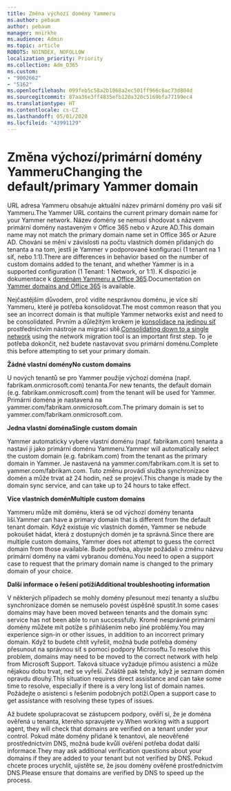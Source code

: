 ```yaml
---
title: Změna výchozí domény Yammeru
ms.author: pebaum
author: pebaum
manager: mnirkhe
ms.audience: Admin
ms.topic: article
ROBOTS: NOINDEX, NOFOLLOW
localization_priority: Priority
ms.collection: Adm_O365
ms.custom:
- "9002662"
- "5162"
ms.openlocfilehash: 099feb5c58a2b1068a2ec501ff966c6ac73d804d
ms.sourcegitcommit: 87aa36e3ff4835efb120a320c5169bfa77199ec4
ms.translationtype: HT
ms.contentlocale: cs-CZ
ms.lasthandoff: 05/01/2020
ms.locfileid: "43991129"
---
```

# <a name="changing-the-defaultprimary-yammer-domain"></a><span data-ttu-id="56415-102">Změna výchozí/primární domény Yammeru</span><span class="sxs-lookup"><span data-stu-id="56415-102">Changing the default/primary Yammer domain</span></span>

<span data-ttu-id="56415-103">URL adresa Yammeru obsahuje aktuální název primární domény pro vaši síť Yammeru.</span><span class="sxs-lookup"><span data-stu-id="56415-103">The Yammer URL contains the current primary domain name for your Yammer network.</span></span> <span data-ttu-id="56415-104">Název domény se nemusí shodovat s názvem primární domény nastaveným v Office 365 nebo v Azure AD.</span><span class="sxs-lookup"><span data-stu-id="56415-104">This domain name may not match the primary domain name set in Office 365 or Azure AD.</span></span> <span data-ttu-id="56415-105">Chování se mění v závislosti na počtu vlastních domén přidaných do tenanta a na tom, jestli je Yammer v podporované konfiguraci (1 tenant na 1 síť, nebo 1:1).</span><span class="sxs-lookup"><span data-stu-id="56415-105">There are differences in behavior based on the number of custom domains added to the tenant, and whether Yammer is in a supported configuration (1 Tenant: 1 Network, or 1:1).</span></span> <span data-ttu-id="56415-106">K dispozici je dokumentace k [doménám Yammeru a Office 365](https://docs.microsoft.com/yammer/configure-your-yammer-network/manage-yammer-domains).</span><span class="sxs-lookup"><span data-stu-id="56415-106">Documentation on [Yammer domains and Office 365](https://docs.microsoft.com/yammer/configure-your-yammer-network/manage-yammer-domains) is available.</span></span>

<span data-ttu-id="56415-107">Nejčastějším důvodem, proč vidíte nesprávnou doménu, je více sítí Yammeru, které je potřeba konsolidovat.</span><span class="sxs-lookup"><span data-stu-id="56415-107">The most common reason that you see an incorrect domain is that multiple Yammer networks exist and need to be consolidated.</span></span> <span data-ttu-id="56415-108">Prvním a důležitým krokem je [konsolidace na jedinou síť](https://docs.microsoft.com/yammer/configure-your-yammer-network/consolidate-multiple-yammer-networks) prostřednictvím nástroje na migraci sítě.</span><span class="sxs-lookup"><span data-stu-id="56415-108">[Consolidating down to a single network](https://docs.microsoft.com/yammer/configure-your-yammer-network/consolidate-multiple-yammer-networks) using the network migration tool is an important first step.</span></span> <span data-ttu-id="56415-109">To je potřeba dokončit, než budete nastavovat svou primární doménu.</span><span class="sxs-lookup"><span data-stu-id="56415-109">Complete this before attempting to set your primary domain.</span></span>

<span data-ttu-id="56415-110">**Žádné vlastní domény**</span><span class="sxs-lookup"><span data-stu-id="56415-110">**No custom domains**</span></span>

<span data-ttu-id="56415-111">U nových tenantů se pro Yammer použije výchozí doména (např. fabrikam.onmicrosoft.com) tenanta.</span><span class="sxs-lookup"><span data-stu-id="56415-111">For new tenants, the default domain (e.g. fabrikam.onmicrosoft.com) from the tenant will be used for Yammer.</span></span> <span data-ttu-id="56415-112">Primární doména je nastavená na yammer.com/fabrikam.onmicrosoft.com.</span><span class="sxs-lookup"><span data-stu-id="56415-112">The primary domain is set to yammer.com/fabrikam.onmicrosoft.com.</span></span>

<span data-ttu-id="56415-113">**Jedna vlastní doména**</span><span class="sxs-lookup"><span data-stu-id="56415-113">**Single custom domain**</span></span>

<span data-ttu-id="56415-114">Yammer automaticky vybere vlastní doménu (např. fabrikam.com) tenanta a nastaví ji jako primární doménu Yammeru.</span><span class="sxs-lookup"><span data-stu-id="56415-114">Yammer will automatically select the custom domain (e.g. fabrikam.com) from the tenant as the primary domain in Yammer.</span></span> <span data-ttu-id="56415-115">Je nastavená na yammer.com/fabrikam.com.</span><span class="sxs-lookup"><span data-stu-id="56415-115">It is set to yammer.com/fabrikam.com.</span></span> <span data-ttu-id="56415-116">Tuto změnu provádí služba synchronizace domén a může trvat až 24 hodin, než se projeví.</span><span class="sxs-lookup"><span data-stu-id="56415-116">This change is made by the domain sync service, and can take up to 24 hours to take effect.</span></span>

<span data-ttu-id="56415-117">**Více vlastních domén**</span><span class="sxs-lookup"><span data-stu-id="56415-117">**Multiple custom domains**</span></span>

<span data-ttu-id="56415-118">Yammeru může mít doménu, která se od výchozí domény tenanta liší.</span><span class="sxs-lookup"><span data-stu-id="56415-118">Yammer can have a primary domain that is different from the default tenant domain.</span></span> <span data-ttu-id="56415-119">Když existuje víc vlastních domén, Yammer se nebude pokoušet hádat, která z dostupných domén je ta správná.</span><span class="sxs-lookup"><span data-stu-id="56415-119">Since there are multiple custom domains, Yammer does not attempt to guess the correct domain from those available.</span></span> <span data-ttu-id="56415-120">Bude potřeba, abyste požádali o změnu názvu primární domény na vámi vybranou doménu.</span><span class="sxs-lookup"><span data-stu-id="56415-120">You need to open a support case to request that the primary domain name is changed to the primary domain of your choice.</span></span>

<span data-ttu-id="56415-121">**Další informace o řešení potíží**</span><span class="sxs-lookup"><span data-stu-id="56415-121">**Additional troubleshooting information**</span></span>

<span data-ttu-id="56415-122">V některých případech se mohly domény přesunout mezi tenanty a službu synchronizace domén se nemuselo povést úspěšně spustit.</span><span class="sxs-lookup"><span data-stu-id="56415-122">In some cases domains may have been moved between tenants and the domain sync service has not been able to run successfully.</span></span> <span data-ttu-id="56415-123">Kromě nesprávné primární domény můžete mít potíže s přihlášením nebo jiné problémy.</span><span class="sxs-lookup"><span data-stu-id="56415-123">You may experience sign-in or other issues, in addition to an incorrect primary domain.</span></span> <span data-ttu-id="56415-124">Když to budete chtít vyřešit, možná bude potřeba domény přesunout na správnou síť s pomocí podpory Microsoftu.</span><span class="sxs-lookup"><span data-stu-id="56415-124">To resolve this problem, domains may need to be moved to the correct network with help from Microsoft Support.</span></span> <span data-ttu-id="56415-125">Taková situace vyžaduje přímou asistenci a může nějakou dobu trvat, než se vyřeší. Zvláště pak tehdy, když je seznam domén opravdu dlouhý.</span><span class="sxs-lookup"><span data-stu-id="56415-125">This situation requires direct assistance and can take some time to resolve, especially if there is a very long list of domain names.</span></span> <span data-ttu-id="56415-126">Požádejte o asistenci s řešením podobných potíží.</span><span class="sxs-lookup"><span data-stu-id="56415-126">Open a support case to get assistance with resolving these types of issues.</span></span>

<span data-ttu-id="56415-127">Až budete spolupracovat se zástupcem podpory, ověří si, že je doména ověřená u tenanta, kterého spravujete vy.</span><span class="sxs-lookup"><span data-stu-id="56415-127">When working with a support agent, they will check that domains are verified on a tenant under your control.</span></span> <span data-ttu-id="56415-128">Pokud máte domény přidané k tenantovi, ale neověřené prostřednictvím DNS, možná bude kvůli ověření potřeba dodat další informace.</span><span class="sxs-lookup"><span data-stu-id="56415-128">They may ask additional verification questions about your domains if they are added to your tenant but not verified by DNS.</span></span> <span data-ttu-id="56415-129">Pokud chcete proces urychlit, ujistěte se, že jsou domény ověřené prostřednictvím DNS.</span><span class="sxs-lookup"><span data-stu-id="56415-129">Please ensure that domains are verified by DNS to speed up the process.</span></span>
